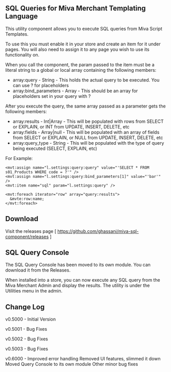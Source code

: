 SQL Queries for Miva Merchant Templating Language
-------------------

This utility component allows you to execute SQL queries from Miva Script Templates.

To use this you must enable it in your store and create an item for it under pages.
You will also need to assign it to any page you wish to use its functionality on.

When you call the component, the param passed to the item must be a literal string to
a global or local array containing the following members:

- array:query - String - This holds the actual query to be executed. You can use ? for placeholders
- array:bind_parameters - Array - This should be an array for placeholders set in your query with ?

After you execute the query, the same array passed as a parameter gets the following members:

- array:results - Int|Array - This will be populated with rows from SELECT or EXPLAIN, or INT from UPDATE, INSERT, DELETE, etc
- array:fields - Array|null - This will be populated with an array of fields from SELECT or EXPLAIN, or NULL from UPDATE, INSERT, DELETE, etc
- array:query_type - String - This will be populated with the type of query being executed (SELECT, EXPLAIN, etc)

For Example:

```
<mvt:assign name="l.settings:query:query" value="'SELECT * FROM s01_Products WHERE code = ?'" />
<mvt:assign name="l.settings:query:bind_parameters[1]" value="'bar'" />
<mvt:item name="sql" param="l.settings:query" />

<mvt:foreach iterator="row" array="query:results">
  &mvte:row:name;
</mvt:foreach>
```

Download
-------------------
Visit the releases page [ https://github.com/ghassani/miva-sql-component/releases ]

SQL Query Console
-------------------

The SQL Query Console has been moved to its own module. You can download it from the Releases.

When installed into a store, you can now execute any SQL query from the Miva Merchant Admin and display the results. The utility is under the Utilities menu in the admin.



Change Log
-------------------
v0.5000 - Initial Version

v0.5001 - Bug Fixes

v0.5002 - Bug Fixes

v0.5003 - Bug Fixes

v0.6000 - 	Improved error handling
			Removed UI features, slimmed it down
			Moved Query Console to its own module
			Other minor bug fixes
